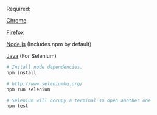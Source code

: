 Required:

[Chrome](https://www.google.com/chrome)

[Firefox](https://www.mozilla.org/firefox)

[Node.js](http://nodejs.org/) (Includes npm by default)

[Java](https://www.java.com/en/download/) (For Selenium)




```bash
# Install node dependencies.
npm install

# http://www.seleniumhq.org/
npm run selenium

# Selenium will occupy a terminal so open another one
npm test
```